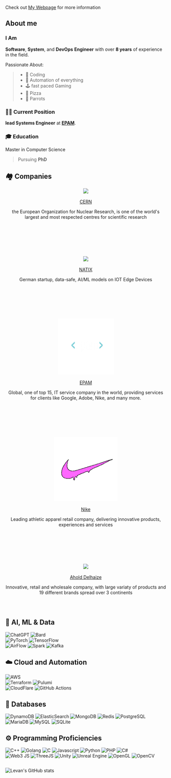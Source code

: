 
Check out [My Webpage](https://levankhelo.com) for more information


## About me
### I Am
**Software**, **System**, and **DevOps** **Engineer** with over **8 years** of experience in the field.    
  
Passionate About:
> - 👾 Coding
> - 🤖 Automation of everything
> - 🕹️ fast paced Gaming
> - 🍕 Pizza
> - 🦜 Parrots
### 👨‍💻 Current Position
 **lead Systems Engineer** at [**EPAM**](https://www.epam.com/).
### 🎓 Education
Master in Computer Science
> Pursuing **PhD**

## 🏘️ Companies  

<p align="center"><img height="125px"  src="https://logos-world.net/wp-content/uploads/2020/12/CERN-Logo.png"/></p>
<a href="https://www.cern.ch">
  <p align="center">CERN</p>
</a>
<p align="center">the European Organization for Nuclear Research, is one of the world's largest and most respected centres for scientific research</p>

## ‎‏‏‎ ‎  
### ‎‏‏‎ ‎  
<p align="center"><img height="125px"  src="https://pnptc-media.s3.amazonaws.com/images/NATIX.max-500x500.png"/></p>
<a href="https://www.natix.io">
  <p align="center">NATIX</p>
</a>
<p align="center">German startup, data-safe, AI/ML models on IOT Edge Devices</p>

## ‎‏‏‎ ‎  
### ‎‏‏‎ ‎  
<p align="center"><img height="175px"  src="./media/epam-animated.gif?raw=true"/></p>
<a href="https://www.epam.com">
  <p align="center">EPAM</p>
</a>
<p align="center">Global, one of top 15, IT service company in the world, providing services for clients like Google, Adobe, Nike, and many more.</p>

## ‎‏‏‎ ‎  
### ‎‏‏‎ ‎  
<p align="center"><img  src="./media/nike-wet.gif?raw=true"/></p>
<a href="https://www.nike.io">
  <p align="center">Nike</p>
</a>
<p align="center">Leading athletic apparel retail company, delivering innovative products, experiences and services</p>

## ‎‏‏‎ ‎  
### ‎‏‏‎ ‎  
<p align="center"><img src="https://upload.wikimedia.org/wikipedia/commons/thumb/3/36/Ahold_Delhaize.svg/188px-Ahold_Delhaize.svg.png?20221018210422"/></p>
<a href="https://www.aholddelhaize.com/brands/">
  <p align="center">Ahold Delhaize</p>
</a>
<p align="center">Innovative, retail and wholesale company, with large variaty of products and 19 different brands spread over 3 continents</p>
  
### ‎‏‏‎ ‎  

<!-- nike logo: https://logos-download.com/wp-content/uploads/2016/03/Nike_logo_emblem_logotype.png -->
<!--
<a href="https://www.natix.io"><img display="inline-block" height="75px"  src="https://pnptc-media.s3.amazonaws.com/images/NATIX.max-500x500.png"/></a> 
<a href="https://www.epam.com"><img display="inline-block" height="75px"  src="https://logos-download.com/wp-content/uploads/2019/06/Epam_Systems_Logo.png"/></a>
<a href="https://www.nike.io"><img display="inline-block" height="75px"  src="https://logos-download.com/wp-content/uploads/2016/03/Nike_logo_emblem_logotype.png"/></a>
<a href="https://www.aholddelhaize.com/brands/"><img display="inline-block" height="75px"  src="https://upload.wikimedia.org/wikipedia/commons/thumb/3/36/Ahold_Delhaize.svg/188px-Ahold_Delhaize.svg.png?20221018210422"/></a>   
-->


## 🤖 AI, ML & Data
![ChatGPT](https://img.shields.io/badge/ChatGPT-313131?style=for-the-badge&logo=openai&logoColor=teal)
![Bard](https://img.shields.io/badge/Google%20Bard-313131?style=for-the-badge&logo=googlebard&logoColor=white)  
![PyTorch](https://img.shields.io/badge/PyTorch-313131?style=for-the-badge&logo=pytorch&logoColor=red)
![TensorFlow](https://img.shields.io/badge/TensorFlow-313131?style=for-the-badge&logo=tensorflow&logoColor=orange)  
![AirFlow](https://img.shields.io/badge/Airflow-313131?style=for-the-badge&logo=Apache%20Airflow&logoColor=white)
![Spark](https://img.shields.io/badge/Apache_Spark-313131?style=for-the-badge&logo=apachespark&logoColor=orange)
![Kafka](https://img.shields.io/badge/Apache_Kafka-313131?style=for-the-badge&logo=apache-kafka&logoColor=blue)

## ☁️ Cloud and Automation
![AWS](https://img.shields.io/badge/Amazon_AWS-313131?style=for-the-badge&logo=amazonaws&logoColor=orange)  
![Terraform](https://img.shields.io/badge/Terraform-313131?style=for-the-badge&logo=terraform&logoColor=purple)
![Pulumi](https://img.shields.io/badge/Pulumi-313131?style=for-the-badge&logo=pulumi&logoColor=pink)  
![CloudFlare](https://img.shields.io/badge/Cloudflare-313131?style=for-the-badge&logo=Cloudflare&logoColor=orange)
![GitHub Actions](https://img.shields.io/badge/GitHub_Actions-313131?style=for-the-badge&logo=github-actions&logoColor=white)  

## 💽 Databases
![DynamoDB](https://img.shields.io/badge/Amazon%20DynamoDB-313131?style=for-the-badge&logo=Amazon%20DynamoDB&logoColor=blue)
![ElasticSearch](https://img.shields.io/badge/Elastic_Search-313131?style=for-the-badge&logo=elasticsearch&logoColor=yellow)
![MongoDB](https://img.shields.io/badge/MongoDB-313131?style=for-the-badge&logo=mongodb&logoColor=green)
![Redis](https://img.shields.io/badge/redis-%23313131.svg?&style=for-the-badge&logo=redis&logoColor=red)
![PostgreSQL](https://img.shields.io/badge/PostgreSQL-313131?style=for-the-badge&logo=postgresql&logoColor=blue)  
![MariaDB](https://img.shields.io/badge/MariaDB-313131?style=for-the-badge&logo=mariadb&logoColor=blue)
![MySQL](https://img.shields.io/badge/MySQL-313131?style=for-the-badge&logo=mysql&logoColor=blue)
![SQLite](https://img.shields.io/badge/Sqlite-313131?style=for-the-badge&logo=sqlite&logoColor=blue)

## ⚙️ Programming Proficiencies
![C++](https://img.shields.io/badge/C%2B%2B-313131?style=for-the-badge&logo=c%2B%2B&logoColor=blue)
![Golang](https://img.shields.io/badge/Go-313131?style=for-the-badge&logo=go&logoColor=blue)
![C](https://img.shields.io/badge/C-313131?style=for-the-badge&logo=c&logoColor=blue)
![Javascript](https://img.shields.io/badge/JavaScript-313131?style=for-the-badge&logo=javascript&logoColor=F7DF1E)
![Python](https://img.shields.io/badge/Python-313131?style=for-the-badge&logo=python&logoColor=blue)
![PHP](https://img.shields.io/badge/PHP-313131?style=for-the-badge&logo=php&logoColor=purple)
![C#](https://img.shields.io/badge/C%23-313131?style=for-the-badge&logo=csharp&logoColor=yellow)  
![Web3 JS](https://img.shields.io/badge/web3%20js-313131?style=for-the-badge&logo=web3.js&logoColor=yellow)
![ThreeJS](https://img.shields.io/badge/ThreeJs-313131?style=for-the-badge&logo=three.js&logoColor=white)
![Unity](https://img.shields.io/badge/Unity-313131?style=for-the-badge&logo=unity&logoColor=white)
![Unreal Engine](https://img.shields.io/badge/-Unreal%20Engine-313131?style=for-the-badge&logo=unreal-engine&logoColor=white)
![OpenGL](https://img.shields.io/badge/OpenGL-313131?style=for-the-badge&logo=opengl)
![OpenCV](https://img.shields.io/badge/OpenCV-313131?style=for-the-badge&logo=OpenCV&logoColor=orange)

##
![Levan's GitHub stats](https://github-readme-stats.vercel.app/api?username=levankhelo&show_icons=true&theme=gruvbox&custom_title=Levan's%20Public%20stats&hide=reviews)
